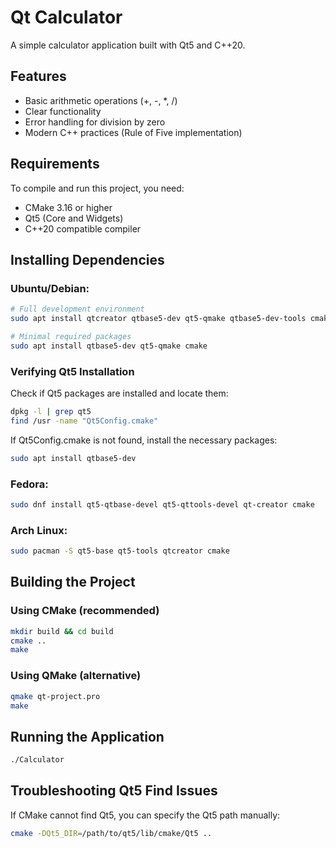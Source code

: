 # Qt Calculator

A simple calculator application built with Qt5 and C++20.

## Features

- Basic arithmetic operations (+, -, *, /)
- Clear functionality
- Error handling for division by zero
- Modern C++ practices (Rule of Five implementation)

## Requirements

To compile and run this project, you need:

- CMake 3.16 or higher
- Qt5 (Core and Widgets)
- C++20 compatible compiler

## Installing Dependencies

### Ubuntu/Debian:

```bash
# Full development environment
sudo apt install qtcreator qtbase5-dev qt5-qmake qtbase5-dev-tools cmake

# Minimal required packages
sudo apt install qtbase5-dev qt5-qmake cmake
```

### Verifying Qt5 Installation

Check if Qt5 packages are installed and locate them:

```bash
dpkg -l | grep qt5
find /usr -name "Qt5Config.cmake"
```

If Qt5Config.cmake is not found, install the necessary packages:

```bash
sudo apt install qtbase5-dev
```

### Fedora:

```bash
sudo dnf install qt5-qtbase-devel qt5-qttools-devel qt-creator cmake
```

### Arch Linux:

```bash
sudo pacman -S qt5-base qt5-tools qtcreator cmake
```

## Building the Project

### Using CMake (recommended)

```bash
mkdir build && cd build
cmake ..
make
```

### Using QMake (alternative)

```bash
qmake qt-project.pro
make
```

## Running the Application

```bash
./Calculator
```

## Troubleshooting Qt5 Find Issues

If CMake cannot find Qt5, you can specify the Qt5 path manually:

```bash
cmake -DQt5_DIR=/path/to/qt5/lib/cmake/Qt5 ..
```